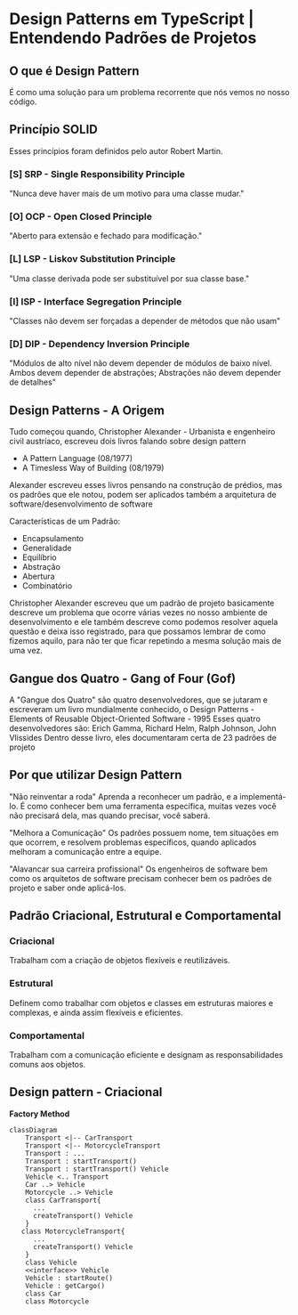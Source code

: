 # Design Patterns em TypeScript | Entendendo Padrões de Projetos

## O que é Design Pattern
É como uma solução para um problema recorrente que nós vemos 
no nosso código.

## Princípio SOLID
Esses princípios foram definidos pelo autor Robert Martin.

### [S] SRP - Single Responsibility Principle 
"Nunca deve haver mais de um motivo para uma classe mudar."

### [O] OCP - Open Closed Principle
"Aberto para extensão e fechado para modificação."

### [L] LSP - Liskov Substitution Principle
"Uma classe derivada pode ser substituível por sua classe base."

### [I] ISP - Interface Segregation Principle
"Classes não devem ser forçadas a depender de métodos que não usam"

### [D] DIP - Dependency Inversion Principle
"Módulos de alto nível não devem depender de módulos de baixo nível. Ambos devem depender de abstrações; Abstrações não devem depender de detalhes"

## Design Patterns - A Origem
Tudo começou quando, Christopher Alexander - Urbanista e engenheiro civil austríaco, escreveu dois livros falando sobre design pattern
- A Pattern Language (08/1977)
- A Timesless Way of Building (08/1979)

Alexander escreveu esses livros pensando na construção de prédios, mas os padrões que ele notou, podem ser aplicados também a arquitetura de software/desenvolvimento de software

Características de um Padrão:
- Encapsulamento
- Generalidade
- Equilíbrio
- Abstração
- Abertura
- Combinatório

Christopher Alexander escreveu que um padrão de projeto basicamente descreve um problema que ocorre várias vezes no nosso ambiente de desenvolvimento e ele também descreve como podemos resolver aquela questão e deixa isso registrado, para que possamos lembrar de como fizemos aquilo, para não ter que ficar repetindo a mesma solução mais de uma vez.

## Gangue dos Quatro - Gang of Four (Gof)
A "Gangue dos Quatro" são quatro desenvolvedores, que se jutaram e escreveram um livro mundialmente conhecido, o Design Patterns - Elements of Reusable Object-Oriented Software - 1995
Esses quatro desenvolvedores são: Erich Gamma, Richard Helm, Ralph Johnson, John Vlissides
Dentro desse livro, eles documentaram certa de 23 padrões de projeto

## Por que utilizar Design Pattern
"Não reinventar a roda"
Aprenda a reconhecer um padrão, e a implementá-lo. É como conhecer bem uma ferramenta específica, muitas vezes você não precisará dela, mas quando precisar, você saberá.

"Melhora a Comunicação"
Os padrões possuem nome, tem situações em que ocorrem, e resolvem problemas específicos, quando aplicados melhoram a comunicação entre a equipe.

"Alavancar sua carreira profissional"
Os engenheiros de software bem como os arquitetos de software precisam conhecer bem os padrões de projeto e saber onde aplicá-los.

## Padrão Criacional, Estrutural e Comportamental
### Criacional
Trabalham com a criação de objetos flexíveis e reutilizáveis.
<br>
### Estrutural
Definem como trabalhar com objetos e classes em estruturas maiores e complexas, e ainda assim flexíveis e eficientes.
<br>
### Comportamental
Trabalham com a comunicação eficiente e designam as responsabilidades comuns aos objetos.

## Design pattern - Criacional
**Factory Method**
```mermaid
classDiagram
    Transport <|-- CarTransport
    Transport <|-- MotorcycleTransport
    Transport : ...
    Transport : startTransport()
    Transport : startTransport() Vehicle
    Vehicle <.. Transport
    Car ..> Vehicle
    Motorcycle ..> Vehicle
    class CarTransport{
      ...
      createTransport() Vehicle
    }
   class MotorcycleTransport{
      ...
      createTransport() Vehicle
    }
    class Vehicle
    <<interface>> Vehicle
    Vehicle : startRoute()
    Vehicle : getCargo()
    class Car
    class Motorcycle 
```

